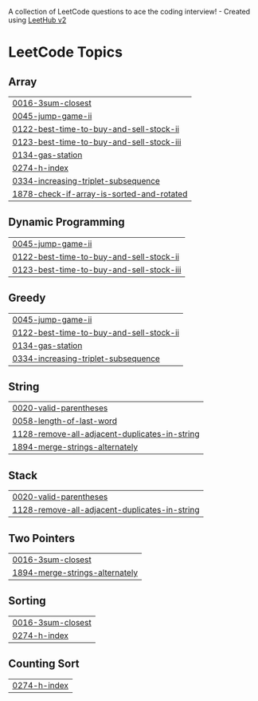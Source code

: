 A collection of LeetCode questions to ace the coding interview! - Created using [LeetHub v2](https://github.com/arunbhardwaj/LeetHub-2.0)
<!---LeetCode Topics Start-->
# LeetCode Topics
## Array
|  |
| ------- |
| [0016-3sum-closest](https://github.com/ritik0215/Data-Structures-and-Algorithms/tree/master/0016-3sum-closest) |
| [0045-jump-game-ii](https://github.com/ritik0215/Data-Structures-and-Algorithms/tree/master/0045-jump-game-ii) |
| [0122-best-time-to-buy-and-sell-stock-ii](https://github.com/ritik0215/Data-Structures-and-Algorithms/tree/master/0122-best-time-to-buy-and-sell-stock-ii) |
| [0123-best-time-to-buy-and-sell-stock-iii](https://github.com/ritik0215/Data-Structures-and-Algorithms/tree/master/0123-best-time-to-buy-and-sell-stock-iii) |
| [0134-gas-station](https://github.com/ritik0215/Data-Structures-and-Algorithms/tree/master/0134-gas-station) |
| [0274-h-index](https://github.com/ritik0215/Data-Structures-and-Algorithms/tree/master/0274-h-index) |
| [0334-increasing-triplet-subsequence](https://github.com/ritik0215/Data-Structures-and-Algorithms/tree/master/0334-increasing-triplet-subsequence) |
| [1878-check-if-array-is-sorted-and-rotated](https://github.com/ritik0215/Data-Structures-and-Algorithms/tree/master/1878-check-if-array-is-sorted-and-rotated) |
## Dynamic Programming
|  |
| ------- |
| [0045-jump-game-ii](https://github.com/ritik0215/Data-Structures-and-Algorithms/tree/master/0045-jump-game-ii) |
| [0122-best-time-to-buy-and-sell-stock-ii](https://github.com/ritik0215/Data-Structures-and-Algorithms/tree/master/0122-best-time-to-buy-and-sell-stock-ii) |
| [0123-best-time-to-buy-and-sell-stock-iii](https://github.com/ritik0215/Data-Structures-and-Algorithms/tree/master/0123-best-time-to-buy-and-sell-stock-iii) |
## Greedy
|  |
| ------- |
| [0045-jump-game-ii](https://github.com/ritik0215/Data-Structures-and-Algorithms/tree/master/0045-jump-game-ii) |
| [0122-best-time-to-buy-and-sell-stock-ii](https://github.com/ritik0215/Data-Structures-and-Algorithms/tree/master/0122-best-time-to-buy-and-sell-stock-ii) |
| [0134-gas-station](https://github.com/ritik0215/Data-Structures-and-Algorithms/tree/master/0134-gas-station) |
| [0334-increasing-triplet-subsequence](https://github.com/ritik0215/Data-Structures-and-Algorithms/tree/master/0334-increasing-triplet-subsequence) |
## String
|  |
| ------- |
| [0020-valid-parentheses](https://github.com/ritik0215/Data-Structures-and-Algorithms/tree/master/0020-valid-parentheses) |
| [0058-length-of-last-word](https://github.com/ritik0215/Data-Structures-and-Algorithms/tree/master/0058-length-of-last-word) |
| [1128-remove-all-adjacent-duplicates-in-string](https://github.com/ritik0215/Data-Structures-and-Algorithms/tree/master/1128-remove-all-adjacent-duplicates-in-string) |
| [1894-merge-strings-alternately](https://github.com/ritik0215/Data-Structures-and-Algorithms/tree/master/1894-merge-strings-alternately) |
## Stack
|  |
| ------- |
| [0020-valid-parentheses](https://github.com/ritik0215/Data-Structures-and-Algorithms/tree/master/0020-valid-parentheses) |
| [1128-remove-all-adjacent-duplicates-in-string](https://github.com/ritik0215/Data-Structures-and-Algorithms/tree/master/1128-remove-all-adjacent-duplicates-in-string) |
## Two Pointers
|  |
| ------- |
| [0016-3sum-closest](https://github.com/ritik0215/Data-Structures-and-Algorithms/tree/master/0016-3sum-closest) |
| [1894-merge-strings-alternately](https://github.com/ritik0215/Data-Structures-and-Algorithms/tree/master/1894-merge-strings-alternately) |
## Sorting
|  |
| ------- |
| [0016-3sum-closest](https://github.com/ritik0215/Data-Structures-and-Algorithms/tree/master/0016-3sum-closest) |
| [0274-h-index](https://github.com/ritik0215/Data-Structures-and-Algorithms/tree/master/0274-h-index) |
## Counting Sort
|  |
| ------- |
| [0274-h-index](https://github.com/ritik0215/Data-Structures-and-Algorithms/tree/master/0274-h-index) |
<!---LeetCode Topics End-->